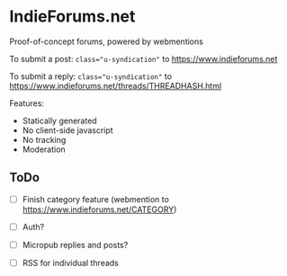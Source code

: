 # IndieForums.net

Proof-of-concept forums, powered by webmentions

To submit a post:
`class="u-syndication"` to https://www.indieforums.net

To submit a reply:
`class="u-syndication"` to https://www.indieforums.net/threads/THREADHASH.html

Features:
- Statically generated
- No client-side javascript
- No tracking
- Moderation

## ToDo
- [ ] Finish category feature (webmention to https://www.indieforums.net/CATEGORY)
- [ ] Auth?
- [ ] Micropub replies and posts?
- [ ] RSS for individual threads

